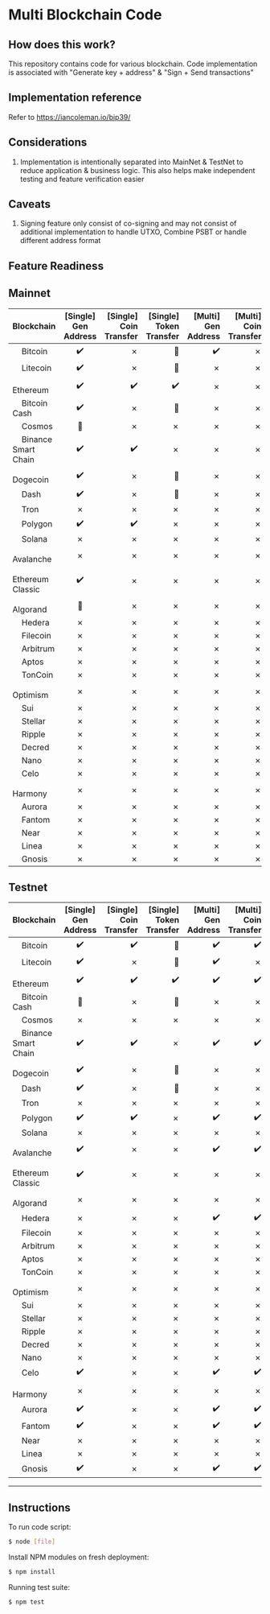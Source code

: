 Multi Blockchain Code
=====================================

<URL>

How does this work?
----------------

This repository contains code for various blockchain. Code implementation is associated with "Generate key + address" & "Sign + Send transactions"


Implementation reference
----------------

Refer to https://iancoleman.io/bip39/


Considerations
----------------

1. Implementation is intentionally separated into MainNet & TestNet to reduce application & business logic. This also helps make independent testing and feature verification easier


Caveats
----------------

1. Signing feature only consist of co-signing and may not consist of additional implementation to handle UTXO, Combine PSBT or handle different address format


Feature Readiness
----------------

## Mainnet

| Blockchain        | [Single] <br/> Gen Address           | [Single] <br/> Coin Transfer | [Single] <br/> Token Transfer | [Multi] <br/> Gen Address           | [Multi] <br/> Coin Transfer | [Multi] <br/> Token Transfer |
| ------------- |:-------------:| -----:|-----:|-----:|-----:|-----:|
| <span><img src="https://s2.coinmarketcap.com/static/img/coins/64x64/1.png" width="14px" /></span> <span>Bitcoin</span>      | :heavy_check_mark: | &cross; | :no_entry_sign: | :heavy_check_mark: | &cross; | :no_entry_sign: |
| <span><img src="https://s2.coinmarketcap.com/static/img/coins/64x64/2.png" width="14px" /></span> <span>Litecoin</span>     | :heavy_check_mark:      |   &cross; | :no_entry_sign: | &cross; | &cross; | :no_entry_sign: |
| <span><img src="https://s2.coinmarketcap.com/static/img/coins/64x64/1027.png" width="14px" /></span> <span>Ethereum</span> | :heavy_check_mark:      |    :heavy_check_mark: | :heavy_check_mark: | &cross; | &cross; | &cross; |
| <span><img src="https://s2.coinmarketcap.com/static/img/coins/64x64/1831.png" width="14px" /></span> <span>Bitcoin Cash</span> | :heavy_check_mark:      |    &cross; | :no_entry_sign: | &cross; | &cross; | :no_entry_sign: |
| <span><img src="https://s2.coinmarketcap.com/static/img/coins/64x64/3794.png" width="14px" /></span> <span>Cosmos</span> | :construction:      |    &cross; | &cross; | &cross; | &cross; | &cross; |
| <span><img src="https://s2.coinmarketcap.com/static/img/coins/64x64/1839.png" width="14px" /></span> <span>Binance Smart Chain</span> | :heavy_check_mark:      |    :heavy_check_mark: | &cross; | &cross; | &cross; | &cross; |
| <span><img src="https://s2.coinmarketcap.com/static/img/coins/64x64/74.png" width="14px" /></span> <span>Dogecoin</span> | :heavy_check_mark:      |    &cross; | :no_entry_sign: | &cross; | &cross; | :no_entry_sign: |
| <span><img src="https://s2.coinmarketcap.com/static/img/coins/64x64/131.png" width="14px" /></span> <span>Dash</span> | :heavy_check_mark:      |    &cross; | :no_entry_sign: | &cross; | &cross; | :no_entry_sign: |
| <span><img src="https://s2.coinmarketcap.com/static/img/coins/64x64/1958.png" width="14px" /></span> <span>Tron</span> | &cross;      |    &cross; | &cross; | &cross; | &cross; | &cross; |
| <span><img src="https://s2.coinmarketcap.com/static/img/coins/64x64/3890.png" width="14px" /></span> <span>Polygon</span> | :heavy_check_mark:      |    :heavy_check_mark: | &cross; | &cross; | &cross; | &cross; |
| <span><img src="https://s2.coinmarketcap.com/static/img/coins/64x64/5426.png" width="14px" /></span> <span>Solana</span> | &cross;      |    &cross; | &cross; | &cross; | &cross; | &cross; |
| <span><img src="https://s2.coinmarketcap.com/static/img/coins/64x64/5805.png" width="14px" /></span> <span>Avalanche</span> | &cross;      |    &cross; | &cross; | &cross; | &cross; | &cross; |
| <span><img src="https://s2.coinmarketcap.com/static/img/coins/64x64/1321.png" width="14px" /></span> <span>Ethereum Classic</span> | :heavy_check_mark:      |    &cross; | &cross; | &cross; | &cross; | &cross; |
| <span><img src="https://s2.coinmarketcap.com/static/img/coins/64x64/4030.png" width="14px" /></span> <span>Algorand</span> | :construction:      |    &cross; | &cross; | &cross; | &cross; | &cross; |
| <span><img src="https://s2.coinmarketcap.com/static/img/coins/64x64/4642.png" width="14px" /></span> <span>Hedera</span> | &cross;      |    &cross; | &cross; | &cross; | &cross; | &cross; |
| <span><img src="https://s2.coinmarketcap.com/static/img/coins/64x64/2280.png" width="14px" /></span> <span>Filecoin</span> | &cross;      |    &cross; | &cross; | &cross; | &cross; | &cross; |
| <span><img src="https://s2.coinmarketcap.com/static/img/coins/64x64/11841.png" width="14px" /></span> <span>Arbitrum</span> | &cross;      |    &cross; | &cross; | &cross; | &cross; | &cross; |
| <span><img src="https://s2.coinmarketcap.com/static/img/coins/64x64/21794.png" width="14px" /></span> <span>Aptos</span> | &cross;      |    &cross; | &cross; | &cross; | &cross; | &cross; |
| <span><img src="https://s2.coinmarketcap.com/static/img/coins/64x64/11419.png" width="14px" /></span> <span>TonCoin</span> | &cross;      |    &cross; | &cross; | &cross; | &cross; | &cross; |
| <span><img src="https://s2.coinmarketcap.com/static/img/coins/64x64/11840.png" width="14px" /></span> <span>Optimism</span> | &cross;      |    &cross; | &cross; | &cross; | &cross; | &cross; |
| <span><img src="https://s2.coinmarketcap.com/static/img/coins/64x64/20947.png" width="14px" /></span> <span>Sui</span> | &cross;      |    &cross; | &cross; | &cross; | &cross; | &cross; |
| <span><img src="https://s2.coinmarketcap.com/static/img/coins/64x64/512.png" width="14px" /></span> <span>Stellar</span> | &cross;      |    &cross; | &cross; | &cross; | &cross; | &cross; |
| <span><img src="https://s2.coinmarketcap.com/static/img/coins/64x64/52.png" width="14px" /></span> <span>Ripple</span> | &cross;      |    &cross; | &cross; | &cross; | &cross; | &cross; |
| <span><img src="https://s2.coinmarketcap.com/static/img/coins/64x64/1168.png" width="14px" /></span> <span>Decred</span> | &cross;      |    &cross; | &cross; | &cross; | &cross; | &cross; |
| <span><img src="https://s2.coinmarketcap.com/static/img/coins/64x64/1567.png" width="14px" /></span> <span>Nano</span> | &cross;      |    &cross; | &cross; | &cross; | &cross; | &cross; |
| <span><img src="https://s2.coinmarketcap.com/static/img/coins/64x64/5567.png" width="14px" /></span> <span>Celo</span> | &cross;      |    &cross; | &cross; | &cross; | &cross; | &cross; |
| <span><img src="https://s2.coinmarketcap.com/static/img/coins/64x64/3945.png" width="14px" /></span> <span>Harmony</span> | &cross;      |    &cross; | &cross; | &cross; | &cross; | &cross; |
| <span><img src="https://s2.coinmarketcap.com/static/img/coins/64x64/14803.png" width="14px" /></span> <span>Aurora</span> | &cross;      |    &cross; | &cross; | &cross; | &cross; | &cross; |
| <span><img src="https://s2.coinmarketcap.com/static/img/coins/64x64/3513.png" width="14px" /></span> <span>Fantom</span> | &cross;      |    &cross; | &cross; | &cross; | &cross; | &cross; |
| <span><img src="https://s2.coinmarketcap.com/static/img/coins/64x64/6535.png" width="14px" /></span> <span>Near</span> | &cross;      |    &cross; | &cross; | &cross; | &cross; | &cross; |
| <span><img src="https://s2.coinmarketcap.com/static/img/coins/64x64/1.png" width="14px" /></span> <span>Linea</span> | &cross;      |    &cross; | &cross; | &cross; | &cross; | &cross; |
| <span><img src="https://s2.coinmarketcap.com/static/img/coins/64x64/1659.png" width="14px" /></span> <span>Gnosis</span> | &cross;      |    &cross; | &cross; | &cross; | &cross; | &cross; |

## Testnet

| Blockchain        | [Single] <br/> Gen Address           | [Single] <br/> Coin Transfer | [Single] <br/> Token Transfer | [Multi] <br/> Gen Address           | [Multi] <br/> Coin Transfer | [Multi] <br/> Token Transfer |
| ------------- |:-------------:| -----:|-----:|-----:|-----:|-----:|
| <span><img src="https://s2.coinmarketcap.com/static/img/coins/64x64/1.png" width="14px" /></span> <span>Bitcoin</span>      | :heavy_check_mark: | :heavy_check_mark: | :no_entry_sign: | :heavy_check_mark: | :heavy_check_mark: | :no_entry_sign: |
| <span><img src="https://s2.coinmarketcap.com/static/img/coins/64x64/2.png" width="14px" /></span> <span>Litecoin</span>     | :heavy_check_mark:      |   &cross; | :no_entry_sign: | :heavy_check_mark: | &cross; | :no_entry_sign: |
| <span><img src="https://s2.coinmarketcap.com/static/img/coins/64x64/1027.png" width="14px" /></span> <span>Ethereum</span> | :heavy_check_mark:      |    :heavy_check_mark: | :heavy_check_mark: | :heavy_check_mark: | :heavy_check_mark: | :heavy_check_mark: |
| <span><img src="https://s2.coinmarketcap.com/static/img/coins/64x64/1831.png" width="14px" /></span> <span>Bitcoin Cash</span> | :construction:      |    &cross; | :no_entry_sign: | &cross; | &cross; | :no_entry_sign: |
| <span><img src="https://s2.coinmarketcap.com/static/img/coins/64x64/3794.png" width="14px" /></span> <span>Cosmos</span> | &cross;      |    &cross; | &cross; | &cross; | &cross; | &cross; |
| <span><img src="https://s2.coinmarketcap.com/static/img/coins/64x64/1839.png" width="14px" /></span> <span>Binance Smart Chain</span> | :heavy_check_mark:      |    :heavy_check_mark: | &cross; | :heavy_check_mark: | :heavy_check_mark: | &cross; |
| <span><img src="https://s2.coinmarketcap.com/static/img/coins/64x64/74.png" width="14px" /></span> <span>Dogecoin</span> | :heavy_check_mark:      |    &cross; | :no_entry_sign: | &cross; | &cross; | :no_entry_sign: |
| <span><img src="https://s2.coinmarketcap.com/static/img/coins/64x64/131.png" width="14px" /></span> <span>Dash</span> | :heavy_check_mark:      |    &cross; | :no_entry_sign: | &cross; | &cross; | :no_entry_sign: |
| <span><img src="https://s2.coinmarketcap.com/static/img/coins/64x64/1958.png" width="14px" /></span> <span>Tron</span> | &cross;      |    &cross; | &cross; | &cross; | &cross; | &cross; |
| <span><img src="https://s2.coinmarketcap.com/static/img/coins/64x64/3890.png" width="14px" /></span> <span>Polygon</span> | :heavy_check_mark:      |    :heavy_check_mark: | &cross; | :heavy_check_mark: | :heavy_check_mark: | &cross; |
| <span><img src="https://s2.coinmarketcap.com/static/img/coins/64x64/5426.png" width="14px" /></span> <span>Solana</span> | &cross;      |    &cross; | &cross; | &cross; | &cross; | &cross; |
| <span><img src="https://s2.coinmarketcap.com/static/img/coins/64x64/5805.png" width="14px" /></span> <span>Avalanche</span> | :heavy_check_mark:      |    &cross; | &cross; | :heavy_check_mark: | :heavy_check_mark: | &cross; |
| <span><img src="https://s2.coinmarketcap.com/static/img/coins/64x64/1321.png" width="14px" /></span> <span>Ethereum Classic</span> | :heavy_check_mark:      |    &cross; | &cross; | &cross; | &cross; | &cross; |
| <span><img src="https://s2.coinmarketcap.com/static/img/coins/64x64/4030.png" width="14px" /></span> <span>Algorand</span> | &cross;      |    &cross; | &cross; | &cross; | &cross; | &cross; |
| <span><img src="https://s2.coinmarketcap.com/static/img/coins/64x64/4642.png" width="14px" /></span> <span>Hedera</span> | &cross;      |    &cross; | &cross; | :heavy_check_mark: | :heavy_check_mark: | &cross; |
| <span><img src="https://s2.coinmarketcap.com/static/img/coins/64x64/2280.png" width="14px" /></span> <span>Filecoin</span> | &cross;      |    &cross; | &cross; | &cross; | &cross; | &cross; |
| <span><img src="https://s2.coinmarketcap.com/static/img/coins/64x64/11841.png" width="14px" /></span> <span>Arbitrum</span> | &cross;      |    &cross; | &cross; | &cross; | &cross; | &cross; |
| <span><img src="https://s2.coinmarketcap.com/static/img/coins/64x64/21794.png" width="14px" /></span> <span>Aptos</span> | &cross;      |    &cross; | &cross; | &cross; | &cross; | &cross; |
| <span><img src="https://s2.coinmarketcap.com/static/img/coins/64x64/11419.png" width="14px" /></span> <span>TonCoin</span> | &cross;      |    &cross; | &cross; | &cross; | &cross; | &cross; |
| <span><img src="https://s2.coinmarketcap.com/static/img/coins/64x64/11840.png" width="14px" /></span> <span>Optimism</span> | &cross;      |    &cross; | &cross; | &cross; | &cross; | &cross; |
| <span><img src="https://s2.coinmarketcap.com/static/img/coins/64x64/20947.png" width="14px" /></span> <span>Sui</span> | &cross;      |    &cross; | &cross; | &cross; | &cross; | &cross; |
| <span><img src="https://s2.coinmarketcap.com/static/img/coins/64x64/512.png" width="14px" /></span> <span>Stellar</span> | &cross;      |    &cross; | &cross; | &cross; | &cross; | &cross; |
| <span><img src="https://s2.coinmarketcap.com/static/img/coins/64x64/52.png" width="14px" /></span> <span>Ripple</span> | &cross;      |    &cross; | &cross; | &cross; | &cross; | &cross; |
| <span><img src="https://s2.coinmarketcap.com/static/img/coins/64x64/1168.png" width="14px" /></span> <span>Decred</span> | &cross;      |    &cross; | &cross; | &cross; | &cross; | &cross; |
| <span><img src="https://s2.coinmarketcap.com/static/img/coins/64x64/1567.png" width="14px" /></span> <span>Nano</span> | &cross;      |    &cross; | &cross; | &cross; | &cross; | &cross; |
| <span><img src="https://s2.coinmarketcap.com/static/img/coins/64x64/5567.png" width="14px" /></span> <span>Celo</span> | :heavy_check_mark:      |    &cross; | &cross; | :heavy_check_mark: | :heavy_check_mark: | &cross; |
| <span><img src="https://s2.coinmarketcap.com/static/img/coins/64x64/3945.png" width="14px" /></span> <span>Harmony</span> | &cross;      |    &cross; | &cross; | &cross; | &cross; | &cross; |
| <span><img src="https://s2.coinmarketcap.com/static/img/coins/64x64/14803.png" width="14px" /></span> <span>Aurora</span> | :heavy_check_mark:      |    &cross; | &cross; | :heavy_check_mark: | :heavy_check_mark: | &cross; |
| <span><img src="https://s2.coinmarketcap.com/static/img/coins/64x64/3513.png" width="14px" /></span> <span>Fantom</span> | :heavy_check_mark:      |    &cross; | &cross; | :heavy_check_mark: | :heavy_check_mark: | &cross; |
| <span><img src="https://s2.coinmarketcap.com/static/img/coins/64x64/6535.png" width="14px" /></span> <span>Near</span> | &cross;      |    &cross; | &cross; | &cross; | &cross; | &cross; |
| <span><img src="https://s2.coinmarketcap.com/static/img/coins/64x64/1.png" width="14px" /></span> <span>Linea</span> | &cross;      |    &cross; | &cross; | &cross; | &cross; | &cross; |
| <span><img src="https://s2.coinmarketcap.com/static/img/coins/64x64/1659.png" width="14px" /></span> <span>Gnosis</span> | :heavy_check_mark:      |    &cross; | &cross; | :heavy_check_mark: | :heavy_check_mark: | &cross; |


----------------


## Instructions

To run code script:

```bash
$ node [file]
```

Install NPM modules on fresh deployment:

```bash
$ npm install
```

Running test suite:

```bash
$ npm test
```

